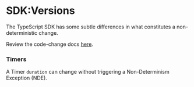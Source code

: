 # SDK:Versions

The TypeScript SDK has some subtle differences in what constitutes a non-deterministic change.

Review the code-change docs [here](https://docs.temporal.io/workflows#non-deterministic-change). 

### Timers

A Timer `duration` can change without triggering a Non-Determinism Exception (NDE).

